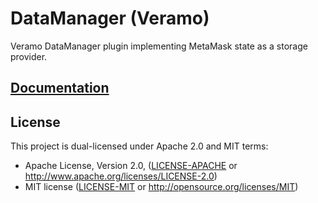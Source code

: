 # DataManager (Veramo)

Veramo DataManager plugin implementing MetaMask state as a storage provider.

## [Documentation](https://docs.masca.io/docs/libraries/data-manager)

## License

This project is dual-licensed under Apache 2.0 and MIT terms:

- Apache License, Version 2.0, ([LICENSE-APACHE](LICENSE-APACHE) or http://www.apache.org/licenses/LICENSE-2.0)
- MIT license ([LICENSE-MIT](LICENSE-MIT) or http://opensource.org/licenses/MIT)
